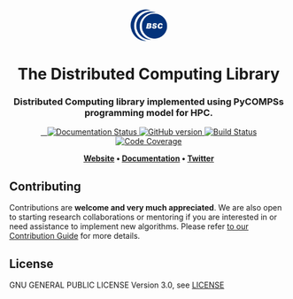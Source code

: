 <h1 align="center">
  <br>
  <a href="https://www.bsc.es/">
    <img src="docs/bsc_logo.png" alt="Barcelona Supercomputing Center" height="60px">
  </a>
  <br>
  <br>
  The Distributed Computing Library
  <br>
</h1>

<h3 align="center">Distributed Computing library implemented using PyCOMPSs programming model for HPC.</h3>

<p align="center">
  <a href="https://dislib.readthedocs.io/en/latest/?badge=latest">
    <img src="https://readthedocs.org/projects/dislib/badge/?version=latest"
         alt="Documentation Status"/>
  </a>
  <a href="https://github.com/bsc-wdc/dislib/releases">
    <img src="https://badge.fury.io/gh/bsc-wdcd%2Fdislib.svg"
         alt="GitHub version">
  </a>
  <a href="https://travis-ci.org/src-d/engine">
    <img src="https://travis-ci.org/bsc-wdc/dislib.svg?branch=master"
         alt="Build Status">
  </a> 
  <a href="https://codecov.io/gh/bsc-wdc/dislib">
    <img src="https://codecov.io/gh/bsc-wdc/dislib/branch/master/graph/badge.svg"
         alt="Code Coverage"/>
  </a>
    
</p>

<p align="center"><b>
    <a href="https://www.bsc.es/research-and-development/software-and-apps/software-list/comp-superscalar/">Website</a> •  
    <a href="https://dislib.readthedocs.io/en/master">Documentation</a> •
    <a href="https://twitter.com/sourcedtech">Twitter</a>
</b></p>


## Contributing

Contributions are **welcome and very much appreciated**. We are also open to starting research collaborations or mentoring if you are interested in or need assistance to implement new algorithms.
Please refer [to our Contribution Guide](CONTRIBUTING.md) for more details.


## License

GNU GENERAL PUBLIC LICENSE Version 3.0, see [LICENSE](LICENSE)
